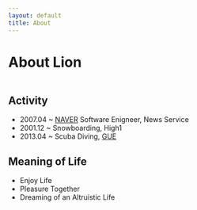 ```yaml
---
layout: default
title: About
---
```


<div class="post">
	<h1 class="pageTitle">About Lion</h1>
	<center><img src="{{ '/assets/img/lion.jpg' | prepend: site.baseurl }}" alt=""></center>
	<p class="intro"></p>
  <h2>Activity</h2>
  <ul>
    <li>2007.04 ~ <a href="https://www.navercorp.com" target="_blank">NAVER</a> Software Enigneer, News Service</li>
    <li>2001.12 ~ Snowboarding, High1</li>
    <li>2013.04 ~ Scuba Diving, <a href="https://www.gue.com" target="_blank">GUE</a></li>
  </ul>
	<h2>Meaning of Life</h2>
	<ul>
		<li>Enjoy Life</li>
		<li>Pleasure Together</li>
    <li>Dreaming of an Altruistic Life</li>
	</ul>
</div>

<!--
  ~~~java
public class AboutSample {
    interface Basic {void info (String key, String value);}
    public static void main(String[]args) {
        Basic basic = (String key, String value) -> System.out.println(key + " : " + value);
        basic.info("name", "lion kang");
        basic.info("work", "software engineer by naver");
        basic.info("mail", "lionkang &#64; gmail.com");
    }
}
~~~

~~~python
if __name__ == "Meaning of Life" : 
  print("");
  print("pleasure together");
  print("dreaming of an altruistic life");
~~~
-->
